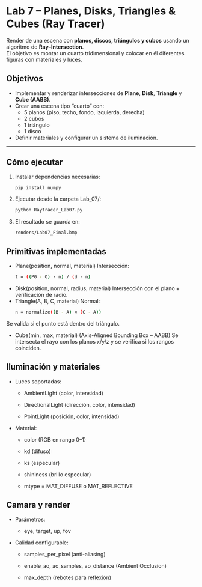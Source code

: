 # Lab 7 – Planes, Disks, Triangles & Cubes (Ray Tracer)

Render de una escena con **planos, discos, triángulos y cubos** usando un algoritmo de **Ray–Intersection**.  
El objetivo es montar un cuarto tridimensional y colocar en él diferentes figuras con materiales y luces.

## Objetivos
- Implementar y renderizar intersecciones de **Plane**, **Disk**, **Triangle** y **Cube (AABB)**.
- Crear una escena tipo “cuarto” con:
  - 5 planos (piso, techo, fondo, izquierda, derecha)
  - 2 cubos
  - 1 triángulo
  - 1 disco
- Definir materiales y configurar un sistema de iluminación.

---

## Cómo ejecutar

1. Instalar dependencias necesarias:
   ```bash
   pip install numpy
2. Ejecutar desde la carpeta Lab_07/:
   ```bash
   python Raytracer_Lab07.py

3. El resultado se guarda en:
   ```bash
   renders/Lab07_Final.bmp
   
## Primitivas implementadas
- Plane(position, normal, material)
Intersección:
   ```bash
   t = ((P0 - O) · n) / (d · n)

- Disk(position, normal, radius, material)
  Intersección con el plano + verificación de radio.
- Triangle(A, B, C, material)
 Normal:
   ```bash
   n = normalize((B - A) × (C - A))
Se valida si el punto está dentro del triángulo.

- Cube(min, max, material) (Axis-Aligned Bounding Box – AABB)
  Se intersecta el rayo con los planos x/y/z y se verifica si los rangos coinciden.

## Iluminación y materiales
- Luces soportadas:
  - AmbientLight (color, intensidad)

  - DirectionalLight (dirección, color, intensidad)

  - PointLight (posición, color, intensidad)

- Material:
  - color (RGB en rango 0–1)

  - kd (difuso)

  - ks (especular)

  - shininess (brillo especular)

  - mtype = MAT_DIFFUSE o MAT_REFLECTIVE

## Camara y render
- Parámetros:

  - eye, target, up, fov

- Calidad configurable:

  - samples_per_pixel (anti-aliasing)

  - enable_ao, ao_samples, ao_distance (Ambient Occlusion)

  - max_depth (rebotes para reflexión)